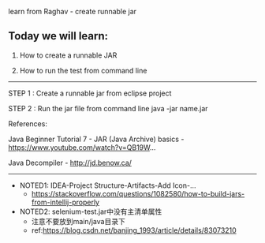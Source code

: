 learn from Raghav - create runnable jar

Today we will learn:
------------------------------
1. How to create a runnable JAR

2. How to run the test from command line
-----------------------------------------------------------------

STEP 1 : Create a runnable jar from eclipse project

STEP 2 : Run the jar file from command line
java -jar name.jar

References:

Java Beginner Tutorial 7 - JAR (Java Archive) basics -https://www.youtube.com/watch?v=QB19W...

Java Decompiler - http://jd.benow.ca/

----------------------------

- NOTED1: IDEA-Project Structure-Artifacts-Add Icon-...
    - https://stackoverflow.com/questions/1082580/how-to-build-jars-from-intellij-properly
- NOTED2: selenium-test.jar中没有主清单属性
    - 注意不要放到main/java目录下
    - ref:https://blog.csdn.net/banjing_1993/article/details/83073210
